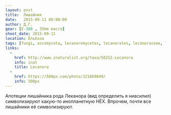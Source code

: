 ```yaml
---
layout: post
title:  Лишайник
date:   2015-09-11 00:00:00
author: Д.Г.
gear: [E-300 , 35mm macro]
shoot_date: 2015-09-11
location: Ёльбаза
tags: [fungi, ascomycota, lecanoromycetes, lecanorales, lecanoraceae, lecanora]
links:
  -
    href: http://www.inaturalist.org/taxa/50252-Lecanora
    info: inat
    title: Lecanora
  -
    href: https://500px.com/photo/121669849/
    info: 500px
---
```


Апотеции лишайника рода Леканора (вид определить я ниасилил) символизируют
какую-то инопланетную НЁХ. Впрочем, почти все лишайники её символизируют.
